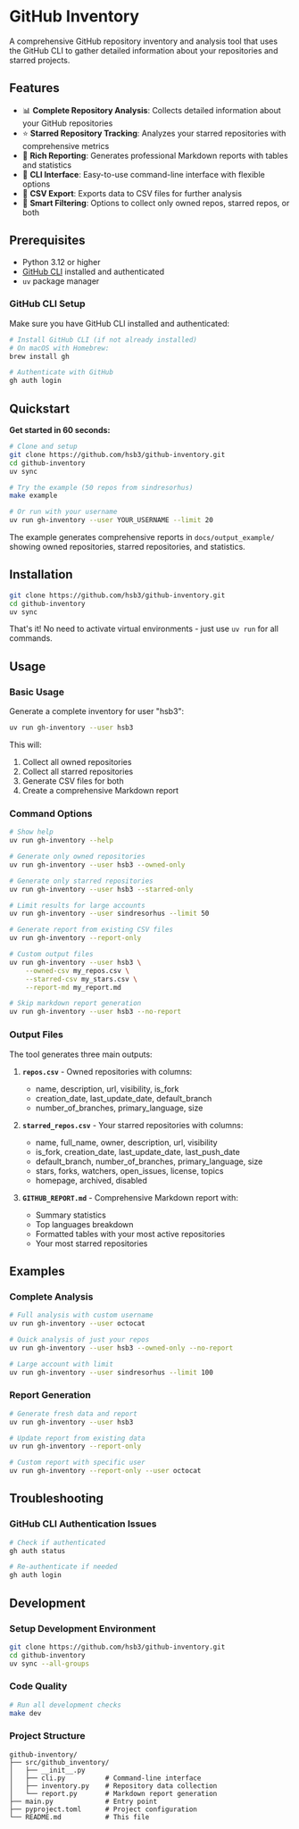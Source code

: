 # GitHub Inventory

A comprehensive GitHub repository inventory and analysis tool that uses the GitHub CLI to gather detailed information about your repositories and starred projects.

## Features

- 📊 **Complete Repository Analysis**: Collects detailed information about your GitHub repositories
- ⭐ **Starred Repository Tracking**: Analyzes your starred repositories with comprehensive metrics
- 📄 **Rich Reporting**: Generates professional Markdown reports with tables and statistics
- 🔧 **CLI Interface**: Easy-to-use command-line interface with flexible options
- 💾 **CSV Export**: Exports data to CSV files for further analysis
- 🎯 **Smart Filtering**: Options to collect only owned repos, starred repos, or both

## Prerequisites

- Python 3.12 or higher
- [GitHub CLI](https://cli.github.com/) installed and authenticated
- `uv` package manager

### GitHub CLI Setup

Make sure you have GitHub CLI installed and authenticated:

```bash
# Install GitHub CLI (if not already installed)
# On macOS with Homebrew:
brew install gh

# Authenticate with GitHub
gh auth login
```

## Quickstart

**Get started in 60 seconds:**

```bash
# Clone and setup
git clone https://github.com/hsb3/github-inventory.git
cd github-inventory
uv sync

# Try the example (50 repos from sindresorhus)
make example

# Or run with your username
uv run gh-inventory --user YOUR_USERNAME --limit 20
```

The example generates comprehensive reports in `docs/output_example/` showing owned repositories, starred repositories, and statistics.

## Installation

```bash
git clone https://github.com/hsb3/github-inventory.git
cd github-inventory
uv sync
```

That's it! No need to activate virtual environments - just use `uv run` for all commands.

## Usage

### Basic Usage

Generate a complete inventory for user "hsb3":

```bash
uv run gh-inventory --user hsb3
```

This will:
1. Collect all owned repositories
2. Collect all starred repositories  
3. Generate CSV files for both
4. Create a comprehensive Markdown report

### Command Options

```bash
# Show help
uv run gh-inventory --help

# Generate only owned repositories
uv run gh-inventory --user hsb3 --owned-only

# Generate only starred repositories
uv run gh-inventory --user hsb3 --starred-only

# Limit results for large accounts
uv run gh-inventory --user sindresorhus --limit 50

# Generate report from existing CSV files
uv run gh-inventory --report-only

# Custom output files
uv run gh-inventory --user hsb3 \
    --owned-csv my_repos.csv \
    --starred-csv my_stars.csv \
    --report-md my_report.md

# Skip markdown report generation
uv run gh-inventory --user hsb3 --no-report
```

### Output Files

The tool generates three main outputs:

1. **`repos.csv`** - Owned repositories with columns:
   - name, description, url, visibility, is_fork
   - creation_date, last_update_date, default_branch
   - number_of_branches, primary_language, size

2. **`starred_repos.csv`** - Your starred repositories with columns:
   - name, full_name, owner, description, url, visibility
   - is_fork, creation_date, last_update_date, last_push_date
   - default_branch, number_of_branches, primary_language, size
   - stars, forks, watchers, open_issues, license, topics
   - homepage, archived, disabled

3. **`GITHUB_REPORT.md`** - Comprehensive Markdown report with:
   - Summary statistics
   - Top languages breakdown
   - Formatted tables with your most active repositories
   - Your most starred repositories

## Examples

### Complete Analysis

```bash
# Full analysis with custom username
uv run gh-inventory --user octocat

# Quick analysis of just your repos
uv run gh-inventory --user hsb3 --owned-only --no-report

# Large account with limit
uv run gh-inventory --user sindresorhus --limit 100
```

### Report Generation

```bash
# Generate fresh data and report
uv run gh-inventory --user hsb3

# Update report from existing data
uv run gh-inventory --report-only

# Custom report with specific user
uv run gh-inventory --report-only --user octocat
```

## Troubleshooting

### GitHub CLI Authentication Issues

```bash
# Check if authenticated
gh auth status

# Re-authenticate if needed
gh auth login
```

## Development

### Setup Development Environment

```bash
git clone https://github.com/hsb3/github-inventory.git
cd github-inventory
uv sync --all-groups
```

### Code Quality

```bash
# Run all development checks
make dev
```

### Project Structure

```
github-inventory/
├── src/github_inventory/
│   ├── __init__.py
│   ├── cli.py          # Command-line interface
│   ├── inventory.py    # Repository data collection
│   └── report.py       # Markdown report generation
├── main.py             # Entry point
├── pyproject.toml      # Project configuration
└── README.md           # This file
```